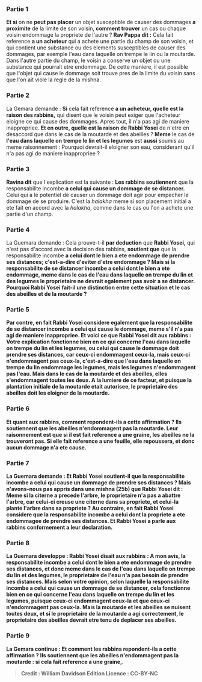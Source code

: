 
### Partie 1
<b>Et si</b> on ne <b>peut pas placer</b> un objet susceptible de causer des dommages <b>a proximite</b> de la limite de son voisin, <b>comment trouver</b> un cas ou chaque voisin endommage la propriete de l'autre ? <b>Rav Pappa dit :</b> Cela fait reference <b>a un acheteur</b> qui a achete une partie du champ de son voisin, et qui contient une substance ou des elements susceptibles de causer des dommages, par exemple l'eau dans laquelle on trempe le lin ou la moutarde. Dans l'autre partie du champ, le voisin a conserve un objet ou une substance qui pourrait etre endommage. De cette maniere, il est possible que l'objet qui cause le dommage soit trouve pres de la limite du voisin sans que l'on ait viole la regle de la mishna.

### Partie 2
La Gemara demande : <b>Si</b> cela fait reference <b>a un acheteur, quelle est la raison des rabbins,</b> qui disent que le voisin peut exiger que l'acheteur eloigne ce qui cause des dommages. Apres tout, il n'a pas agi de maniere inappropriee. <b>Et en outre, quelle est la raison de Rabbi Yosei</b> de n'etre en desaccord que dans le cas de la moutarde et des abeilles ? <b>Meme</b> le cas de <b>l'eau dans laquelle on trempe le lin et les legumes</b> est <b>aussi</b> soumis au meme raisonnement : Pourquoi devrait-il eloigner son eau, considerant qu'il n'a pas agi de maniere inappropriee ?

### Partie 3
<b>Ravina dit</b> que l'explication est la suivante : <b>Les rabbins soutiennent</b> que la responsabilite incombe <b>a celui qui cause un dommage de se distancer.</b> Celui qui a le potentiel de causer un dommage doit agir pour empecher le dommage de se produire. C'est la <i>halakha</i> meme si son placement initial a ete fait en accord avec la <i>halakha</i>, comme dans le cas ou l'on a achete une partie d'un champ.

### Partie 4
La Guemara demande : Cela prouve-t-il <b>par deduction</b> que <b>Rabbi Yosei,</b> qui n'est pas d'accord avec la decision des rabbins, <b>soutient que</b> que la responsabilite incombe <b>a celui dont le bien <b>a ete endommage de prendre ses distances;</b> c'est-a-dire d'eviter d'etre endommage ? Mais <b>si</b> la responsabilite de se distancer incombe <b>a celui</b> dont le bien <b>a ete endommage, meme</b> dans le cas de <b>l'eau dans laquelle on trempe du lin et des legumes</b> le proprietaire ne devrait <b>egalement</b> pas avoir a se distancer. Pourquoi Rabbi Yosei fait-il une distinction entre cette situation et le cas des abeilles et de la moutarde ?

### Partie 5
<b>Par contre, en fait Rabbi Yosei considere egalement</b> que la responsabilite de se distancer incombe <b>a celui qui cause le dommage,</b> meme s'il n'a pas agi de maniere inappropriee. <b>Et voici</b> ce que <b>Rabbi Yosei dit aux rabbins :</b> Votre explication <b>fonctionne bien</b> en ce qui concerne <b>l'eau dans laquelle on trempe du lin et les legumes,</b> ou celui qui cause le dommage doit prendre ses distances, car <b>ceux-ci endommagent ceux-la, mais ceux-ci n'endommagent pas ceux-la,</b> c'est-a-dire que l'eau dans laquelle on trempe du lin endommage les legumes, mais les legumes n'endommagent pas l'eau. <b>Mais</b> dans le cas de la <b>moutarde et des abeilles, elles s'endommagent toutes les deux.</b> A la lumiere de ce facteur, et puisque la plantation initiale de la moutarde etait autorisee, le proprietaire des abeilles doit les eloigner de la moutarde.

### Partie 6
<b>Et</b> quant aux <b>rabbins,</b> comment repondent-ils a cette affirmation ? Ils soutiennent que <b>les abeilles n'endommagent pas la moutarde.</b> Leur raisonnement est que <b>si</b> il est fait reference <b>a une graine,</b> les abeilles ne la <b>trouveront pas. Si</b> elle fait reference <b>a une feuille, elle repoussera,</b> et donc aucun dommage n'a ete cause.

### Partie 7
La Guemara demande : <b>Et Rabbi Yosei soutient-il</b> que la responsabilite incombe <b>a celui qui cause un dommage de prendre ses distances ? Mais n'avons-nous pas appris</b> dans une mishna (25b) que <b>Rabbi Yosei dit : Meme si la citerne a precede l'arbre,</b> le proprietaire n'a pas a <b>abattre</b> l'arbre, <b>car celui-ci creuse une citerne dans sa</b> propriete, <b>et celui-la plante</b> l'arbre <b>dans sa</b> propriete ? <b>Au contraire, en fait Rabbi Yosei considere</b> que la responsabilite incombe <b>a celui dont la propriete <b>a ete endommagee de prendre ses distances. Et</b> Rabbi Yosei <b>a parle aux rabbins conformement a leur declaration.</b>

### Partie 8
La Guemara developpe : Rabbi Yosei disait aux rabbins : <b>A mon</b> avis, la responsabilite incombe <b>a celui</b> dont le bien <b>a ete endommage de prendre ses distances, et</b> donc <b>meme</b> dans le cas de <b>l'eau dans laquelle on trempe du lin et des legumes,</b> le proprietaire de l'eau <b>n'a pas besoin de prendre ses distances</b>. <b>Mais selon votre</b> opinion, selon laquelle la responsabilite incombe <b>a celui qui cause un dommage</b> de se distancer, cela <b>fonctionne bien</b> en ce qui concerne <b>l'eau dans laquelle on trempe du lin et les legumes, puisque ceux-ci endommagent ceux-la et que ceux-ci n'endommagent pas ceux-la. Mais la moutarde et les abeilles se nuisent toutes deux,</b> et si le proprietaire de la moutarde a agi correctement, le proprietaire des abeilles devrait etre tenu de deplacer ses abeilles.

### Partie 9
La Gemara continue : <b>Et</b> comment <b>les rabbins</b> repondent-ils a cette affirmation ? Ils soutiennent que <b>les abeilles n'endommagent pas la moutarde : si</b> cela fait reference <b>a une graine,</b>.

>Credit : William Davidson Edition
>Licence : CC-BY-NC